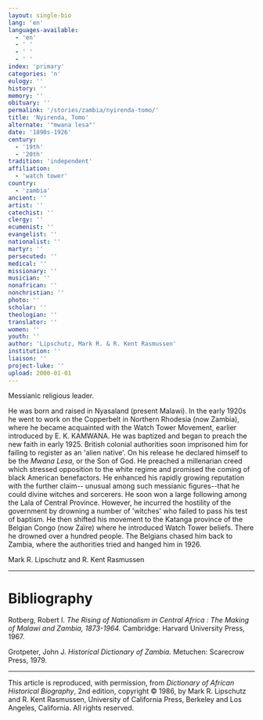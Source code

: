 ```yaml
---
layout: single-bio
lang: 'en'
languages-available:
  - 'en'
  - ' '
  - ' '
  - ' '
index: 'primary'
categories: 'n'
eulogy: ''
history: ''
memory: ''
obituary: ''
permalink: '/stories/zambia/nyirenda-tomo/'
title: 'Nyirenda, Tomo'
alternate: '"mwana lesa"'
date: '1890s-1926'
century:
  - '19th'
  - '20th'
tradition: 'independent'
affiliation:
  - 'watch tower'
country:
  - 'zambia'
ancient: ''
artist: ''
catechist: ''
clergy: ''
ecumenist: ''
evangelist: ''
nationalist: ''
martyr: ''
persecuted: ''
medical: ''
missionary: ''
musician: ''
nonafrican: ''
nonchristian: ''
photo: ''
scholar: ''
theologian: ''
translator: ''
women: ''
youth: ''
author: 'Lipschutz, Mark R. & R. Kent Rasmussen'
institution: ''
liaison: ''
project-luke: ''
upload: 2000-01-01
---
```



Messianic religious leader.

He was born and raised in Nyasaland (present Malawi).  In the early 1920s he went to work on the Copperbelt in Northern Rhodesia (now Zambia), where he became acquainted with the Watch Tower Movement, earlier introduced by E. K. KAMWANA.  He was baptized and began to preach the new faith in early 1925.  British colonial authorities soon imprisoned him for failing to register as an 'alien native'.  On his release he declared himself to be the *Mwana Lesa*, or the Son of God.  He preached a millenarian creed which stressed opposition to the white regime and promised the coming of black American benefactors.  He enhanced his rapidly growing reputation with the further claim-- unusual among such messianic figures--that he could divine witches and sorcerers.  He soon won a large following among the Lala of Central Province.  However, he incurred the hostility of the government by drowning a number of 'witches' who failed to pass his test of baptism.  He then shifted his movement to the Katanga province of the Belgian Congo (now Za&iuml;re) where he introduced Watch Tower beliefs.  There he drowned over a hundred people.  The Belgians chased him back to Zambia, where the authorities tried and hanged him in 1926.

Mark R. Lipschutz and R. Kent Rasmussen

---

# Bibliography

Rotberg, Robert I.  *The Rising of Nationalism in Central Africa : The Making of Malawi and Zambia, 1873-1964.*  Cambridge: Harvard University Press, 1967.

Grotpeter, John J.  *Historical Dictionary of Zambia.*  Metuchen: Scarecrow Press, 1979.

---

This article is reproduced, with permission, from *Dictionary of African Historical Biography*, 2nd edition, copyright &copy; 1986, by Mark R. Lipschutz and R. Kent Rasmussen,  University of California Press, Berkeley and Los Angeles, California.  All rights reserved.